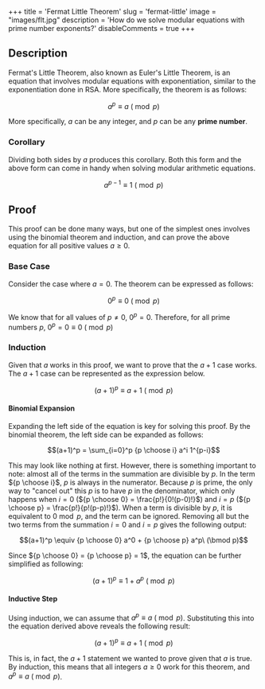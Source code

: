 +++
title = 'Fermat Little Theorem'
slug = 'fermat-little'
image = "images/flt.jpg"
description = 'How do we solve modular equations with prime number exponents?'
disableComments = true
+++

## Description

Fermat's Little Theorem, also known as Euler's Little Theorem, is an equation that involves modular equations with exponentiation, similar to the exponentiation done in RSA. More specifically, the theorem is as follows:

$$a^p \equiv a\ (\bmod p)$$

More specifically, $a$ can be any integer, and $p$ can be any **prime number**.

### Corollary

Dividing both sides by $a$ produces this corollary. Both this form and the above form can come in handy when solving modular arithmetic equations.

$$a^{p-1} \equiv 1\ (\bmod p)$$

## Proof

This proof can be done many ways, but one of the simplest ones involves using the binomial theorem and induction, and can prove the above equation for all positive values $a \geq 0$.

### Base Case

Consider the case where $a = 0$. The theorem can be expressed as follows:

$$0^{p} \equiv 0\ (\bmod p)$$

We know that for all values of $p \neq 0$, $0^p = 0$. Therefore, for all prime numbers $p$, $0^p = 0 \equiv 0\ (\bmod p)$

### Induction

Given that $a$ works in this proof, we want to prove that the $a+1$ case works. The $a+1$ case can be represented as the expression below.

$$(a+1)^p \equiv a+1\ (\bmod p)$$

#### Binomial Expansion

Expanding the left side of the equation is key for solving this proof. By the binomial theorem, the left side can be expanded as follows:

$$(a+1)^p = \sum_{i=0}^p {p \choose i} a^i 1^{p-i}$$

This may look like nothing at first. However, there is something important to note: almost all of the terms in the summation are divisible by $p$. In the term ${p \choose i}$, $p$ is always in the numerator. Because $p$ is prime, the only way to "cancel out" this $p$ is to have $p$ in the denominator, which only happens when $i=0$ (${p \choose 0} = \frac{p!}{0!(p-0)!}$) and $i=p$ (${p \choose p} = \frac{p!}{p!(p-p)!}$). When a term is divisible by $p$, it is equivalent to $0 \bmod p$, and the term can be ignored. Removing all but the two terms from the summation $i=0$ and $i=p$ gives the following output:

$$(a+1)^p \equiv {p \choose 0} a^0 + {p \choose p} a^p\ (\bmod p)$$

Since ${p \choose 0} = {p \choose p} = 1$, the equation can be further simplified as following:

$$(a+1)^p \equiv 1 + a^p\ (\bmod p)$$

#### Inductive Step

Using induction, we can assume that $a^p \equiv a\ (\bmod p)$. Substituting this into the equation derived above reveals the following result:

$$(a+1)^p \equiv a + 1\ (\bmod p)$$

This is, in fact, the $a+1$ statement we wanted to prove given that $a$ is true. By induction, this means that all integers $a \geq 0$ work for this theorem, and $a^p \equiv a\ (\bmod p)$.